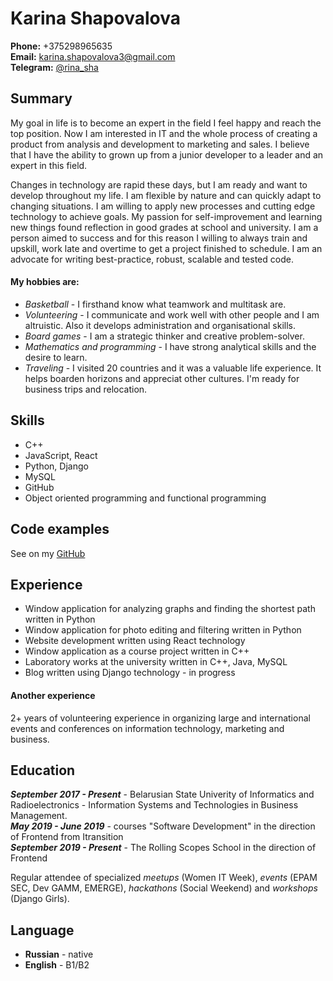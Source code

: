 # Karina Shapovalova

**Phone:** +375298965635 
<br>
**Email:** karina.shapovalova3@gmail.com 
<br> 
**Telegram:** [@rina_sha](https://t.me/rina_sha)

## Summary

My goal in life is to become an expert in the field I feel happy and reach the top position. Now I am interested in IT and the whole process of creating a product from analysis and development to marketing and sales. I believe that I have the ability to grown up from a junior developer to a leader and an expert in this field. 

Changes in technology are rapid these days, but I am ready and want to develop throughout my life. I am flexible by nature and can quickly adapt to changing situations. I am willing to apply new processes and cutting edge technology to achieve goals. My passion for self-improvement and learning new things found reflection in good grades at school and university. I am a person aimed to success and for this reason I willing to always train and upskill, work late and overtime to get a project finished to schedule. I am an advocate for writing best-practice, robust, scalable and tested code. 

#### My hobbies are:
* *Basketball* - I firsthand know what teamwork and multitask are.
* *Volunteering* - I communicate and work well with other people and I am altruistic. Also it develops  administration and organisational skills.
* *Board games* - I am a strategic thinker and creative problem-solver.
* *Mathematics and programming* - I have strong analytical skills and the desire to learn.
* *Traveling* - I visited 20 countries and it was a valuable life experience. It helps boarden horizons and appreciat other cultures. I'm ready for business trips and relocation.

## Skills

* C++
* JavaScript, React
* Python, Django
* MySQL
* GitHub
* Object oriented programming and functional programming

## Code examples

See on my [GitHub](https://github.com/karina132)

## Experience

* Window application for analyzing graphs and finding the shortest path written in  Python
* Window application for photo editing and filtering written in  Python
* Website development written using React technology
* Window application as a course project written in  C++
* Laboratory works at the university written in C++, Java, MySQL
* Blog written using Django technology - in progress

#### Another experience
2+ years of volunteering experience in organizing large and international events and conferences on information technology, marketing and business.

## Education
_**September 2017 - Present**_ - Belarusian State Univerity of Informatics and Radioelectronics - Information Systems and Technologies in Business Management.
<br>
_**May 2019 - June 2019**_ - courses "Software Development" in the direction of Frontend from Itransition
<br>
_**September 2019 - Present**_ - The Rolling Scopes School in the direction of Frontend

Regular attendee of specialized *meetups* (Women IT Week), *events*  (EPAM SEC, Dev GAMM, EMERGE), *hackathons* (Social Weekend) and *workshops* (Django Girls).

## Language

* **Russian** - native
* **English** - B1/B2
